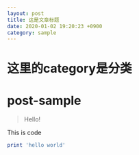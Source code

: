 ```yaml
---
layout: post
title: 这是文章标题
date: 2020-01-02 19:20:23 +0900
category: sample
---
```


# 这里的category是分类
# post-sample
> Hello!

This is code
```ruby
print 'hello world'
```